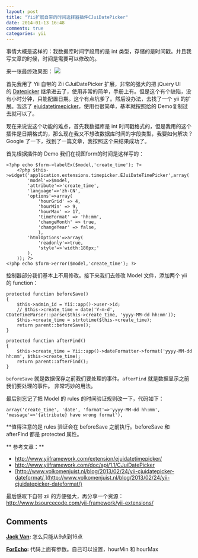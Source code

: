 ```yaml
---
layout: post
title: "Yii扩展自带的时间选择器插件CJuiDatePicker"
date: 2014-01-13 16:48
comments: true
categories: yii
---
```


事情大概是这样的：我数据库时间字段用的是 int 类型，存储的是时间戳。并且我写文章的时候，时间是需要可以修改的。

来一张最终效果图： ![](http://ww4.sinaimg.cn/large/4cc5f9b3gw1ecitqi8pchj207n0ayt99.jpg)

首先我用了 Yii 自带的 Zii CJuiDatePicker 扩展，非常的强大的把 jQuery UI 的 [Datepicker](http://jqueryui.com/datepicker/) 继承进去了，使用非常的简单，手册上有。但是这个有个缺陷，没有小时分钟，只能配置日期。这个有点坑爹了。然后没办法，去找了一个 yii 的扩展。我选了 [ejuidatetimepicker](http://www.yiiframework.com/extension/ejuidatetimepicker/)，使用也很简单，基本就按照给的 Demo复制过去就可以了。

现在来说说这个功能的难点，首先我数据库是 int 时间戳格式的，但是我用的这个插件是日期格式的，那么现在我又不想改数据库时间的字段类型，我要如何解决？ Google 了一下，找到了一篇文章，我按照这个来结果成功了。

首先根据插件的 Demo 我们在视图form的时间是这样写的：


    <?php echo $form->labelEx($model,'create_time'); ?>
        <?php $this->widget('application.extensions.timepicker.EJuiDateTimePicker',array(
            'model'=>$model,
            'attribute'=>'create_time',
            'language'=>'zh-CN',
            'options'=>array(
                'hourGrid' => 4,
                'hourMin' => 9,
                'hourMax' => 17,
                'timeFormat' => 'hh:mm',
                'changeMonth' => true,
                'changeYear' => false,
                ),
            'htmlOptions'=>array(
                'readonly'=>true,
                'style'=>'width:180px;'
            ),
        )); ?>
    <?php echo $form->error($model,'create_time'); ?>

控制器部分我们基本上不用修改。接下来我们去修改 Model 文件，添加两个 yii 的 function：


    protected function beforeSave()
    {
        $this->admin_id = Yii::app()->user->id;
        // $this->create_time = date('Y-m-d', CDateTimeParser::parse($this->create_time, 'yyyy-MM-dd hh:mm'));
        $this->create_time = strtotime($this->create_time);
        return parent::beforeSave();
    }

    protected function afterFind()
    {
        $this->create_time = Yii::app()->dateFormatter->format('yyyy-MM-dd hh:mm', $this->create_time);
        return parent::afterFind();
    }

`beforeSave` 就是数据保存之前我们要处理的事件。`afterFind` 就是数据显示之前我们要处理的事件。 非常巧妙的用法。

最后别忘记了把 Model 的 rules 的时间验证规则改一下，代码如下：


    array('create_time', 'date', 'format'=>'yyyy-MM-dd hh:mm', 'message'=>'{attribute} have wrong format'),

**值得注意的是 rules 验证会在 beforeSave 之前执行。beforeSave 和 afterFind 都是 protected 属性。

** 参考文章：**
- <http://www.yiiframework.com/extension/ejuidatetimepicker/>
- <http://www.yiiframework.com/doc/api/1.1/CJuiDatePicker>
- [http://www.volkomenjuist.nl/blog/2013/02/24/yii-cjuidatepicker-dateformat/ ](http://www.volkomenjuist.nl/blog/2013/02/24/yii-cjuidatepicker-dateformat/)  

最后感叹下自带 zii 的方便强大，再分享一个资源： <http://www.bsourcecode.com/yii-framework/yii-extensions/>

## Comments

**[Jack Van](#206 "2014-08-22 12:05:00"):** 怎么只能从9点到16点

**[ForEcho](#208 "2014-10-19 15:41:00"):** 代码上面有参数。自己可以设置，hourMin 和 hourMax

